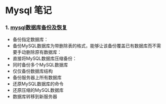# Mysql 笔记

### 1. [mysql数据库备份及恢复](https://github.com/August7752/Note/blob/master/August/Mysql/mysql%E6%95%B0%E6%8D%AE%E5%BA%93%E5%A4%87%E4%BB%BD%E5%8F%8A%E6%81%A2%E5%A4%8D.md)
- 备份指定数据库：
- 备份MySQL数据库为带删除表的格式，能够让该备份覆盖已有数据库而不需要手动删除原有数据库：
- 直接将MySQL数据库压缩备份：
- 同时备份多个MySQL数据库
- 仅仅备份数据库结构
- 备份服务器上所有数据库
- 还原MySQL数据库的命令
- 还原压缩的MySQL数据库
- 数据库转移到新服务器
